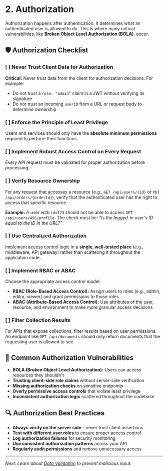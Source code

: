 # 2. Authorization

Authorization happens after authentication. It determines what an authenticated user is allowed to do. This is where many critical vulnerabilities, like **Broken Object Level Authorization (BOLA)**, occur.

## 🛡️ Authorization Checklist

### [ ] Never Trust Client Data for Authorization
**Critical:** Never trust data from the client for authorization decisions. For example:
* Do not trust a `role: "admin"` claim in a JWT without verifying its signature
* Do not trust an incoming `userID` from a URL or request body to determine ownership

### [ ] Enforce the Principle of Least Privilege
Users and services should only have the **absolute minimum permissions** required to perform their functions.

### [ ] Implement Robust Access Control on Every Request
Every API request must be validated for proper authorization before processing.

### [ ] Verify Resource Ownership
For any request that accesses a resource (e.g., `GET /api/users/{id}` or `PUT /api/orders/{orderId}`), verify that the authenticated user has the right to access that specific resource.

**Example:** A user with `id=123` should not be able to access `GET /api/users/456/profile`. The check must be: *"Is the logged-in user's ID equal to the ID in the URL?"*

### [ ] Use Centralized Authorization
Implement access control logic in a **single, well-tested place** (e.g., middleware, API gateway) rather than scattering it throughout the application code.

### [ ] Implement RBAC or ABAC
Choose the appropriate access control model:

* **RBAC (Role-Based Access Control):** Assign users to roles (e.g., admin, editor, viewer) and grant permissions to those roles
* **ABAC (Attribute-Based Access Control):** Use attributes of the user, resource, and environment to make more granular access decisions

### [ ] Filter Collection Results
For APIs that expose collections, filter results based on user permissions. An endpoint like `GET /api/documents` should only return documents that the requesting user is allowed to see.

## 🚨 Common Authorization Vulnerabilities

* **BOLA (Broken Object Level Authorization):** Users can access resources they shouldn't
* **Trusting client-side role claims** without server-side verification
* **Missing authorization checks** on sensitive endpoints
* **Overly permissive access controls** that violate least privilege
* **Inconsistent authorization logic** scattered throughout the codebase

## 🔍 Authorization Best Practices

* **Always verify on the server side** - never trust client assertions
* **Test with different user roles** to ensure proper access control
* **Log authorization failures** for security monitoring
* **Use consistent authorization patterns** across your API
* **Regularly audit permissions** and remove unnecessary access

---

*Next: Learn about [Data Validation](03_Data_Validation.md) to prevent malicious input.*